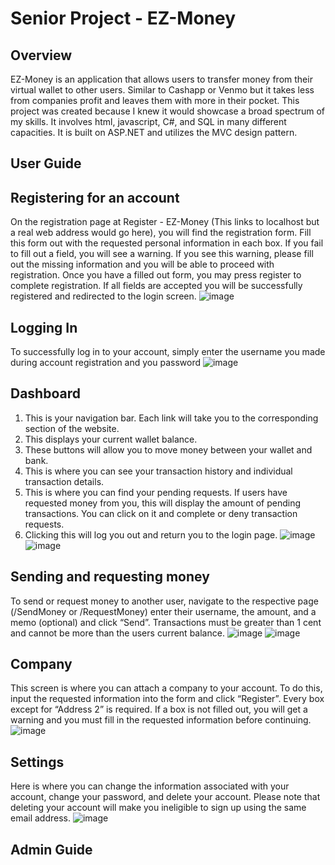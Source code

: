 # Senior Project - EZ-Money
## Overview
EZ-Money is an application that allows users to transfer money from their virtual wallet to other users. Similar to Cashapp or Venmo but it takes less from companies profit and leaves them with more in their pocket. This project was created because I knew it would showcase a broad spectrum of my skills. It involves html, javascript, C#, and SQL in many different capacities. It is built on ASP.NET and utilizes the MVC design pattern.
## User Guide
## Registering for an account
On the registration page at Register - EZ-Money (This links to localhost but a real web address would go here), you will find the registration form. Fill this form out with the requested personal information in each box. If you fail to fill out a field, you will see a warning. If you see this warning, please fill out the missing information and you will be able to proceed with registration. Once you have a filled out form, you may press register to complete registration. If all fields are accepted you will be successfully registered and redirected to the login screen.
![image](https://user-images.githubusercontent.com/90625866/218320190-671b2cab-4ba7-48bb-860e-f8041c3c60d8.png)
## Logging In
To successfully log in to your account, simply enter the username you made during account registration and you password
![image](https://user-images.githubusercontent.com/90625866/218320604-5d69321c-8d6f-412b-b811-0a26ed13a524.png)
## Dashboard
1.	This is your navigation bar. Each link will take you to the corresponding section of the website.
2.	This displays your current wallet balance. 
3.	These buttons will allow you to move money between your wallet and bank.
4.	This is where you can see your transaction history and individual transaction details.
5.	This is where you can find your pending requests. If users have requested money from you, this will display the amount of pending transactions. You can click on it and complete or deny transaction requests.
6.	Clicking this will log you out and return you to the login page.
![image](https://user-images.githubusercontent.com/90625866/218320626-52f1f5e6-d970-4f66-90b8-c66360c24490.png)
![image](https://user-images.githubusercontent.com/90625866/218320700-23858085-36d4-4cc8-9a04-085dc1d34a79.png)
## Sending and requesting money
To send or request money to another user, navigate to the respective page (/SendMoney or /RequestMoney) enter their username, the amount, and a memo (optional) and click “Send”. Transactions must be greater than 1 cent and cannot be more than the users current balance.
![image](https://user-images.githubusercontent.com/90625866/218320852-aa79e02d-129c-4a4f-8e0d-42d067d2768c.png)
![image](https://user-images.githubusercontent.com/90625866/218320872-ef0a7acb-0421-43f4-84ad-70f26180f048.png)
## Company
This screen is where you can attach a company to your account. To do this, input the requested information into the form and click “Register”.
Every box except for “Address 2” is required. If a box is not filled out, you will get a warning and you must fill in the requested information before continuing.
![image](https://user-images.githubusercontent.com/90625866/218320981-c51f7ebd-8242-4e20-92f3-d0b7b9080fe6.png)
## Settings
Here is where you can change the information associated with your account, change your password, and delete your account. Please note that deleting your account will make you ineligible to sign up using the same email address.
![image](https://user-images.githubusercontent.com/90625866/218321038-90645910-6884-4b0c-a9ad-95912a78ff1b.png)
  
## Admin Guide
